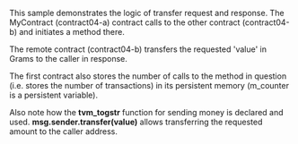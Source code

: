This sample  demonstrates the logic of transfer request and response.
The MyContract (contract04-a) contract calls to the other contract (contract04-b) and initiates a method there. 

The remote contract (contract04-b) transfers the requested 'value' in Grams to the caller in response. 

The first contract also stores the number of calls to the method in question (i.e. stores the number of transactions) in its persistent memory (m_counter is a persistent variable).

Also note how the **tvm_togstr** function for sending money is declared and used. **msg.sender.transfer(value)** allows transferring the requested amount to the caller address.
